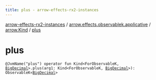 ```yaml
---
title: plus - arrow-effects-rx2-instances
---
```


[arrow-effects-rx2-instances](../../index.html) / [arrow.effects.observablek.applicative](../index.html) / [arrow.Kind](index.html) / [plus](./plus.html)

# plus

`@JvmName("plus") operator fun Kind<ForObservableK, `[`BigDecimal`](http://docs.oracle.com/javase/6/docs/api/java/math/BigDecimal.html)`>.plus(arg1: Kind<ForObservableK, `[`BigDecimal`](http://docs.oracle.com/javase/6/docs/api/java/math/BigDecimal.html)`>): ObservableK<`[`BigDecimal`](http://docs.oracle.com/javase/6/docs/api/java/math/BigDecimal.html)`>`